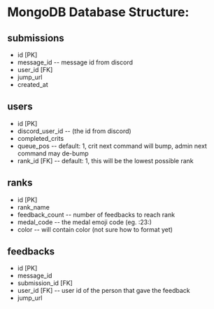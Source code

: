 # MongoDB Database Structure:

## submissions
- id [PK]
- message_id -- message id from discord
- user_id [FK]
- jump_url
- created_at

## users
- id [PK]
- discord_user_id -- (the id from discord)
- completed_crits
- queue_pos -- default: 1, crit next command will bump, admin next command may de-bump
- rank_id [FK] -- default: 1, this will be the lowest possible rank

## ranks
- id [PK]
- rank_name
- feedback_count -- number of feedbacks to reach rank
- medal_code -- the medal emoji code (eg. :23:)
- color -- will contain color (not sure how to format yet)

## feedbacks
- id [PK]
- message_id
- submission_id [FK]
- user_id [FK] -- user id of the person that gave the feedback
- jump_url
